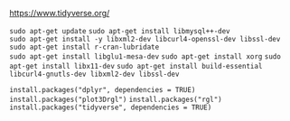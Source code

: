 https://www.tidyverse.org/  

```sudo apt-get update```
```sudo apt-get install libmysql++-dev```  
```sudo apt-get install -y libxml2-dev libcurl4-openssl-dev libssl-dev```  
```sudo apt-get install r-cran-lubridate```  
```sudo apt-get install libglu1-mesa-dev```
```sudo apt-get install xorg``` 
```sudo apt-get install libx11-dev``` 
```sudo apt-get install build-essential libcurl4-gnutls-dev libxml2-dev libssl-dev```


```install.packages("dplyr", dependencies = TRUE)```
```install.packages("plot3Drgl")```
```install.packages("rgl")```
```install.packages("tidyverse", dependencies = TRUE)```
